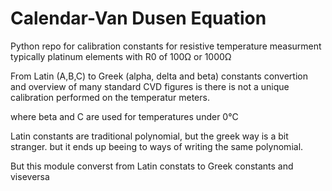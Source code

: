 # Calendar-Van Dusen Equation
Python repo for calibration constants for resistive temperature measurment typically platinum elements with R0 of 100Ω or 1000Ω

From Latin (A,B,C) to Greek (alpha, delta and beta) constants convertion and overview of many standard CVD figures is there is not a unique calibration performed on the temperatur meters.

where beta and C are used for temperatures under 0°C

Latin constants are traditional polynomial, but the greek way is a bit stranger. but it ends up beeing to ways of writing the same polynomial.

But this module converst from Latin constats to Greek constants and viseversa


